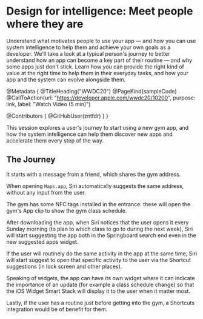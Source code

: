 # Design for intelligence: Meet people where they are

Understand what motivates people to use your app — and how you can use system intelligence to help them and achieve your own goals as a developer. We'll take a look at a typical person's journey to better understand how an app can become a key part of their routine — and why some apps just don't stick. Learn how you can provide the right kind of value at the right time to help them in their everyday tasks, and how your app and the system can evolve alongside them.

@Metadata {
   @TitleHeading("WWDC20")
   @PageKind(sampleCode)
   @CallToAction(url: "https://developer.apple.com/wwdc20/10200", purpose: link, label: "Watch Video (5 min)")

   @Contributors {
      @GitHubUser(zntfdr)
   }
}



This session explores a user's journey to start using a new gym app, and how the system intelligence can help them discover new apps and accelerate them every step of the way.

## The Journey

It starts with a message from a friend, which shares the gym address.

When opening `Maps.app`, Siri automatically suggests the same address, without any input from the user.

The gym has some NFC tags installed in the entrance: these will open the gym's App clip to show the gym class schedule.

After downloading the app, when Siri notices that the user opens it every Sunday morning (to plan to which class to go to during the next week), Siri will start suggesting the app both in the Springboard search end even in the new suggested apps widget.

If the user will routinely do the same activity in the app at the same time, Siri will start suggest to open that specific activity to the user via the Shortcut suggestions (in lock screen and other places).

Speaking of widgets, the app can have its own widget where it can indicate the importance of an update (for example a class schedule change) so that the iOS Widget Smart Stack will display it to the user when it matter most.

Lastly, if the user has a routine just before getting into the gym, a Shortcuts integration would be of benefit for them.